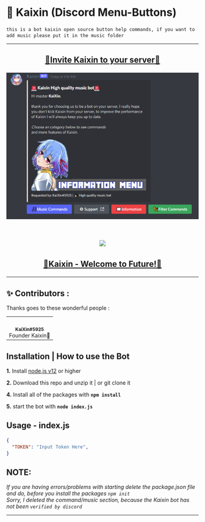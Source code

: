# 🤖 Kaixin (Discord Menu-Buttons)

```<p align="center">
this is a bot kaixin open source button help commands, if you want to add music please put it in the music folder
 ```
 
 </p>
<hr>
<h2><p align="center"><a href="https://discord.com/oauth2/authorize?client_id=904032472755499099&permissions=327558298918&scope=bot">🔗Invite Kaixin to your server🔗</a>
 </p>
<p align="center">
 <img src="https://github.com/GarudaID/KaixinBot-Button-SourceDiscord/blob/main/pictures/kai.PNG">
</p>
 <p align="center"><br>
  <a href="https://github.com/penucuriCode">
    <img src="https://lanyard-profile-readme.vercel.app/api/447411230098063362"/>
     </a>
</p>
 <h2><p align="center"><a href="https://zone-id.my.id/">🔗Kaixin - Welcome to Future!🔗</a>
 </p>
<hr>

## ✨ Contributors :

Thanks goes to these wonderful people :

<!-- ALL-CONTRIBUTORS-LIST:START - Do not remove or modify this section -->
<!-- prettier-ignore-start -->
<!-- markdownlint-disable -->

<table>
  <tr>
     <td align="center"><a href="https://discord.com/users/447411230098063362"><img src="https://avatars.githubusercontent.com/u/48685463?v=4" width="100px;" alt=""/><br /><sub><b>KaiXin#5925</b></sub></a><br /><a title="Founder Kaixin">Founder Kaixin👑</a></td>
     
  </tr>
  
</table>

<!-- markdownlint-enable -->
<!-- prettier-ignore-end -->
<!-- ALL-CONTRIBUTORS-LIST:END -->

## Installation | How to use the Bot

 **1.** Install [node.js v12](https://nodejs.org/api/cli.html#cli_unhandled_rejections_mode) or higher

 **2.** Download this repo and unzip it    |    or git clone it
 
 **4.** Install all of the packages with **`npm install`**
 
 **5.** start the bot with **`node index.js`**<br/>

## Usage - index.js

```json
{
  "TOKEN": "Input Token Here",
}
```

## **NOTE:**

*If you are having errors/problems with starting delete the package.json file and do, before you install the packages `npm init`*
<br>
*Sorry, I deleted the command/music section, because the Kaixin bot has not been `verified by discord`*
<hr>
